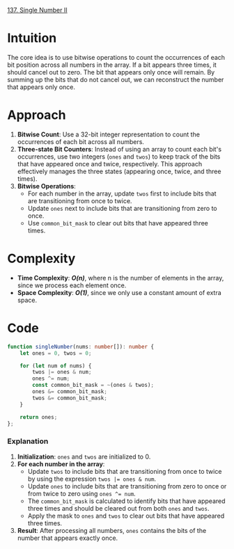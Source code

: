 [137. Single Number II](https://leetcode.com/problems/single-number-ii/)

# Intuition

The core idea is to use bitwise operations to count the occurrences of each bit position across all numbers in the array. If a bit appears three times, it should cancel out to zero. The bit that appears only once will remain. By summing up the bits that do not cancel out, we can reconstruct the number that appears only once.

# Approach

1. **Bitwise Count**: Use a 32-bit integer representation to count the occurrences of each bit across all numbers.
2. **Three-state Bit Counters**: Instead of using an array to count each bit's occurrences, use two integers (`ones` and `twos`) to keep track of the bits that have appeared once and twice, respectively. This approach effectively manages the three states (appearing once, twice, and three times).
3. **Bitwise Operations**:
   - For each number in the array, update `twos` first to include bits that are transitioning from once to twice.
   - Update `ones` next to include bits that are transitioning from zero to once.
   - Use `common_bit_mask` to clear out bits that have appeared three times.

# Complexity

- **Time Complexity**: ***O(n)***, where n is the number of elements in the array, since we process each element once.
- **Space Complexity**: ***O(1)***, since we only use a constant amount of extra space.

# Code
```typescript
function singleNumber(nums: number[]): number {
    let ones = 0, twos = 0;

    for (let num of nums) {
        twos |= ones & num;
        ones ^= num;
        const common_bit_mask = ~(ones & twos);
        ones &= common_bit_mask;
        twos &= common_bit_mask;
    }

    return ones;
};

```

### Explanation

1. **Initialization**: `ones` and `twos` are initialized to 0.
2. **For each number in the array**:
   - Update `twos` to include bits that are transitioning from once to twice by using the expression `twos |= ones & num`.
   - Update `ones` to include bits that are transitioning from zero to once or from twice to zero using `ones ^= num`.
   - The `common_bit_mask` is calculated to identify bits that have appeared three times and should be cleared out from both `ones` and `twos`.
   - Apply the mask to `ones` and `twos` to clear out bits that have appeared three times.
3. **Result**: After processing all numbers, `ones` contains the bits of the number that appears exactly once.